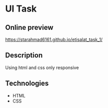 # UI Task
## Online preview

https://starahmad6161.github.io/etisalat_task_1/

## Description
  Using  html and css only
  responsive
## Technologies
- HTML
- CSS


